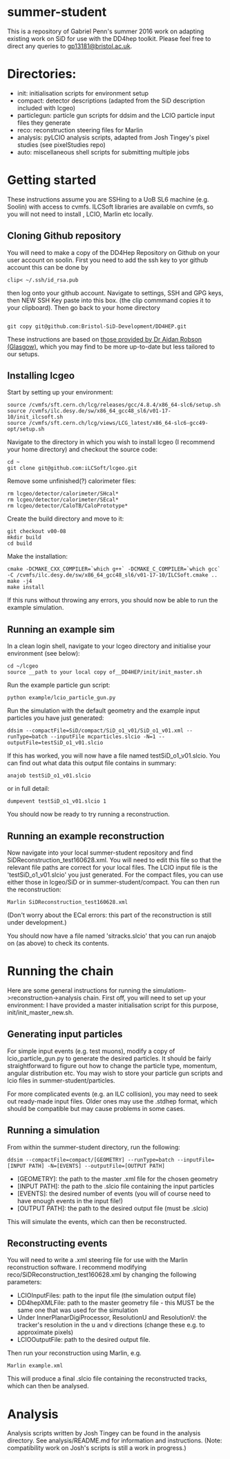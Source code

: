 # summer-student

This is a repository of Gabriel Penn's summer 2016 work on adapting existing work on SiD for use with the DD4hep toolkit. Please feel free to direct any queries to gp13181@bristol.ac.uk.

# Directories:
 - init: initialisation scripts for environment setup
 - compact: detector descriptions (adapted from the SiD description included with lcgeo)
 - particlegun: particle gun scripts for ddsim and the LCIO particle input files they generate
 - reco: reconstruction steering files for Marlin
 - analysis: pyLCIO analysis scripts, adapted from Josh Tingey's pixel studies (see pixelStudies repo)
 - auto: miscellaneous shell scripts for submitting multiple jobs

# Getting started
These instructions assume you are SSHing to a UoB SL6 machine (e.g. Soolin) with access to cvmfs. ILCSoft libraries are available on cvmfs, so you will not need to install , LCIO, Marlin etc locally.
## Cloning Github repository 
You will need to make a copy of the DD4Hep Repository on Github on your user account on soolin.
First you need to add the ssh key to yor github account 
this can be done by 
```
clip< ~/.ssh/id_rsa.pub
```
then log onto your github account. Navigate to settings, SSH and GPG keys, then NEW SSH Key paste into this box. (the clip commmand copies it to your clipboard).
Then go back to your home directory 
```

git copy git@github.com:Bristol-SiD-Development/DD4HEP.git
```
 

These instructions are based on [those provided by Dr Aidan Robson (Glasgow)](https://twiki.ppe.gla.ac.uk/bin/view/LinearCollider/GlaSiDGettingStarted), which you may find to be more up-to-date but less tailored to our setups.

## Installing lcgeo
Start by setting up your environment:
```
source /cvmfs/sft.cern.ch/lcg/releases/gcc/4.8.4/x86_64-slc6/setup.sh
source /cvmfs/ilc.desy.de/sw/x86_64_gcc48_sl6/v01-17-10/init_ilcsoft.sh
source /cvmfs/sft.cern.ch/lcg/views/LCG_latest/x86_64-slc6-gcc49-opt/setup.sh
```

Navigate to the directory in which you wish to install lcgeo (I recommend your home directory) and checkout the source code:
```
cd ~
git clone git@github.com:iLCSoft/lcgeo.git
```
Remove some unfinished(?) calorimeter files:
```
rm lcgeo/detector/calorimeter/SHcal*
rm lcgeo/detector/calorimeter/SEcal*
rm lcgeo/detector/CaloTB/CaloPrototype*
```
Create the build directory and move to it:
```
git checkout v00-08
mkdir build
cd build

```
Make the installation:
```
cmake -DCMAKE_CXX_COMPILER=`which g++` -DCMAKE_C_COMPILER=`which gcc` -C /cvmfs/ilc.desy.de/sw/x86_64_gcc48_sl6/v01-17-10/ILCSoft.cmake ..
make -j4
make install
```
If this runs without throwing any errors, you should now be able to run the example simulation.
## Running an example sim
In a clean login shell, navigate to your lcgeo directory and initialise your environment (see below):
```
cd ~/lcgeo
source __path to your local copy of__DD4HEP/init/init_master.sh
```
Run the example particle gun script:
```
python example/lcio_particle_gun.py
```
Run the simulation with the default geometry and the example input particles you have just generated:
```
ddsim --compactFile=SiD/compact/SiD_o1_v01/SiD_o1_v01.xml --runType=batch --inputFile mcparticles.slcio -N=1 --outputFile=testSiD_o1_v01.slcio
```
If this has worked, you will now have a file named testSiD_o1_v01.slcio. You can find out what data this output file contains in summary:
```
anajob testSiD_o1_v01.slcio
```
or in full detail:
```
dumpevent testSiD_o1_v01.slcio 1
```
You should now be ready to try running a reconstruction.

## Running an example reconstruction

Now navigate into your local summer-student repository and find SiDReconstruction_test160628.xml. You will need to edit this file so that the relevant file paths are correct for your local files. The LCIO input file is the 'testSiD_o1_v01.slcio' you just generated. For the compact files, you can use either those in lcgeo/SiD or in summer-student/compact. You can then run the reconstruction:
```
Marlin SiDReconstruction_test160628.xml
```
(Don't worry about the ECal errors: this part of the reconstruction is still under development.)

You should now have a file named 'sitracks.slcio' that you can run anajob on (as above) to check its contents.

# Running the chain

Here are some general instructions for running the simulatiom->reconstruction->analysis chain. First off, you will need to set up your environment: I have provided a master initialisation script for this purpose, init/init_master_new.sh.

## Generating input particles

For simple input events (e.g. test muons), modify a copy of lcio_particle_gun.py to generate the desired particles. It should be fairly straightforward to figure out how to change the particle type, momentum, angular distribution etc. You may wish to store your particle gun scripts and lcio files in summer-student/particles.

For more complicated events (e.g. an ILC collision), you may need to seek out ready-made input files. Older ones may use the .stdhep format, which should be compatible but may cause problems in some cases.

## Running a simulation

From within the summer-student directory, run the following:

```
ddsim --compactFile=compact/[GEOMETRY] --runType=batch --inputFile=[INPUT PATH] -N=[EVENTS] --outputFile=[OUTPUT PATH]
```
 - [GEOMETRY]: the path to the master .xml file for the chosen geometry
 - [INPUT PATH]: the path to the .slcio file containing the input particles
 - [EVENTS]: the desired number of events (you will of course need to have enough events in the input file!)
 - [OUTPUT PATH]: the path to the desired output file (must be .slcio)

This will simulate the events, which can then be reconstructed.

## Reconstructing events

You will need to write a .xml steering file for use with the Marlin reconstruction software. I recommend modifying reco/SiDReconstruction_test160628.xml by changing the following parameters:
 - LCIOInputFiles: path to the input file (the simulation output file)
 - DD4hepXMLFile: path to the master geometry file - this MUST be the same one that was used for the simulation
 - Under InnerPlanarDigiProcessor, ResolutionU and ResolutionV: the tracker's resolution in the u and v directions (change these e.g. to approximate pixels)
 - LCIOOutputFile: path to the desired output file.
 
Then run your reconstruction using Marlin, e.g.

```
Marlin example.xml
```

This will produce a final .slcio file containing the reconstructed tracks, which can then be analysed.

# Analysis

Analysis scripts written by Josh Tingey can be found in the analysis directory. See analysis/README.md for information and instructions. (Note: compatibility work on Josh's scripts is still a work in progress.)
